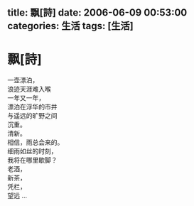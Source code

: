 title: 飘[詩]
date: 2006-06-09 00:53:00
categories:  生活
tags: [生活]
---

# 飘[詩]
一壶漂泊，  
浪迹天涯难入喉  
一年又一年，  
漂泊在浮华的市井  
与遥远的旷野之间  
沉重。  
清新。  
相信，雨总会来的。  
细雨如丝的时刻，  
我将在哪里歇脚？  
老酒，  
新茶，  
凭栏，  
望远 ...   